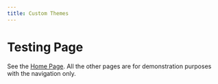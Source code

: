```yaml
---
title: Custom Themes
---
```

# Testing Page

See the [Home Page](/). All the other pages are for demonstration purposes
with the navigation only.
